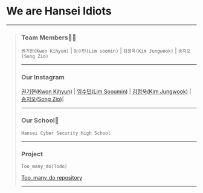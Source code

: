 # We are Hansei Idiots
---
> ### Team Members🧑‍💻
> `권기현(Kwon Kihyun)` |
> `임수민(Lim soomin)` |
> `김정욱(Kim Jungwook)` |
> `송지오(Song Zio)`
> 
> ---
> ### Our Instagram
>
> [권기현(Kwon Kihyun)](https://www.instagram.com/kl.hyun_/) |
> [임수민(Lim Sooumin)](https://www.instagram.com/1m_daun/) |
> [김정욱(Kim Jungwook)](https://www.instagram.com/co.ivex/) |
> [송지오(Song Zio)](https://www.instagram.com/s0ngz10/)|
> 
> ---
> ### Our School🏫
> `Hansei Cyber Security High School`
> 
> ---
> ### Project
>  `Too_many_do(Todo)`
>
> [Too_many_do repository](https://github.com/Hansei-Idiots/Too_many_Do_Frontend)
> 
> ---
